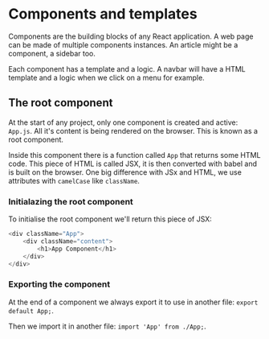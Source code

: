 # Components and templates

Components are the building blocks of any React application. A web page can be made of multiple components instances. An article might be a component, a sidebar too.

Each component has a template and a logic. A navbar will have a HTML template and a logic when we click on a menu for example.

## The root component

At the start of any project, only one component is created and active: `App.js`. All it's content is being rendered on the browser. This is known as a root component.

Inside this component there is a function called `App` that returns some HTML code. This piece of HTML is called JSX, it is then converted with babel and is built on the browser. One big difference with JSx and HTML, we use attributes with `camelCase` like `className`.

### Initialazing the root component

To initialise the root component we'll return this piece of JSX:

```javascript
<div className="App">
    <div className="content">
        <h1>App Component</h1>
    </div>
</div>
```

### Exporting the component

At the end of a component we always export it to use in another file: `export default App;`.

Then we import it in another file: `import 'App' from ./App;`.

